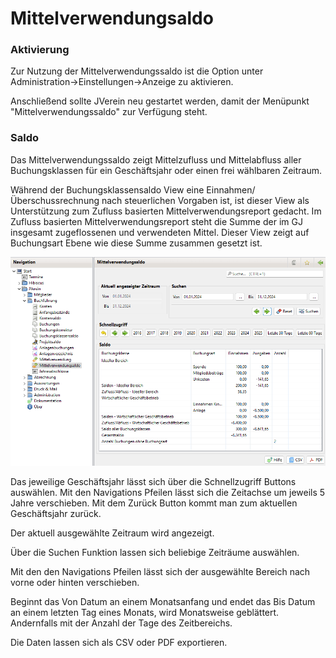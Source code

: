 # Mittelverwendungsaldo

### Aktivierung

Zur Nutzung der Mittelverwendungssaldo ist die Option unter Administration->Einstellungen->Anzeige zu aktivieren.

Anschließend sollte JVerein neu gestartet werden, damit der Menüpunkt "Mittelverwendungssaldo" zur Verfügung steht.

### Saldo

Das Mittelverwendungssaldo zeigt Mittelzufluss und Mittelabfluss aller Buchungsklassen für ein Geschäftsjahr oder einen frei wählbaren Zeitraum.

Während der Buchungsklassensaldo View eine Einnahmen/Überschussrechnung nach steuerlichen Vorgaben ist, ist dieser View als Unterstützung zum Zufluss basierten Mittelverwendungsreport gedacht. Im Zufluss basierten Mittelverwendungsreport steht die Summe der im GJ insgesamt zugeflossenen und verwendeten Mittel. Dieser View zeigt auf Buchungsart Ebene wie diese Summe zusammen gesetzt ist.

![](img/MittelverwendungSaldoView.png)

Das jeweilige Geschäftsjahr lässt sich über die Schnellzugriff Buttons auswählen. Mit den Navigations Pfeilen lässt sich die Zeitachse um jeweils 5 Jahre verschieben. Mit dem Zurück Button kommt man zum aktuellen Geschäftsjahr zurück.

Der aktuell ausgewählte Zeitraum wird angezeigt.

Über die Suchen Funktion lassen sich beliebige Zeiträume auswählen.

Mit den den Navigations Pfeilen lässt sich der ausgewählte Bereich nach vorne oder hinten verschieben.

Beginnt das Von Datum an einem Monatsanfang und endet das Bis Datum an einem letzten Tag eines Monats, wird Monatsweise geblättert. Andernfalls mit der Anzahl der Tage des Zeitbereichs.

Die Daten lassen sich als CSV oder PDF exportieren.
